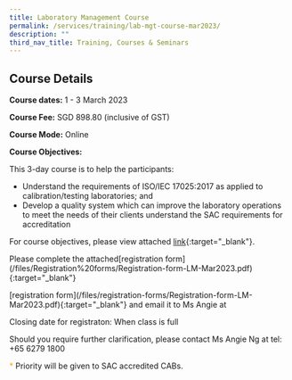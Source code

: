 ```yaml
---
title: Laboratory Management Course
permalink: /services/training/lab-mgt-course-mar2023/
description: ""
third_nav_title: Training, Courses & Seminars
---
```

## Course Details
**Course dates:**  1 - 3 March 2023

**Course Fee:** SGD 898.80 (inclusive of GST)
 
**Course Mode:**  Online

**Course Objectives:**
 
This 3-day course is to help the participants:
* Understand the requirements of ISO/IEC 17025:2017 as applied to calibration/testing laboratories; and  
* Develop a quality system which can improve the laboratory operations to meet the needs of their clients understand the SAC requirements for accreditation
 
For course objectives, please view attached
[link](/files/Training/Course-Objectives-LM.pdf){:target="\_blank"}.


Please complete the attached[registration form]
(/files/Registration%20forms/Registration-form-LM-Mar2023.pdf){:target="\_blank"}  


\[registration form\](/files/registration-forms/Registration-form-LM-Mar2023.pdf){:target="\_blank"} 
and email it to Ms Angie at 


Closing date for registraton:  When class is full
  
Should you require further clarification, please contact Ms Angie Ng at tel: +65 6279 1800

<span style="color:orange">\*</span> Priority will be given to SAC accredited CABs.